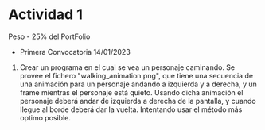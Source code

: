 # Actividad 1

Peso - 25% del PortFolio

- Primera Convocatoria 14/01/2023

1. Crear un programa en el cual se vea un personaje caminando. Se provee el fichero "walking_animation.png", que tiene una secuencia de una animación para un personaje andando a izquierda y a derecha, y un frame mientras el personaje está quieto. Usando dicha animación el personaje deberá andar de izquierda a derecha de la pantalla, y cuando llegue al borde deberá dar la vuelta. Intentando usar el método más optimo posible.